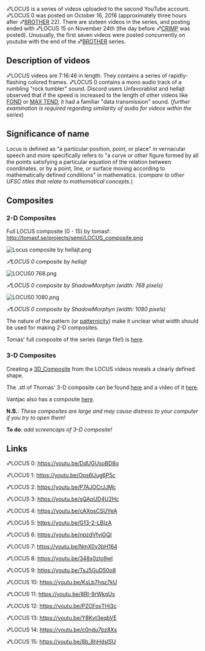 ♐LOCUS is a series of videos uploaded to the second YouTube account.
♐LOCUS 0 was posted on October 16, 2016 (approximately three hours
after ♐[BROTHER](BROTHER "wikilink") 22). There are sixteen videos in
the series, and posting ended with ♐LOCUS 15 on November 24th (the day
before ♐[CRIMP](CRIMP "wikilink") was posted). Unusually, the first
seven videos were posted concurrently on youtube with the end of the
♐[BROTHER](BROTHER "wikilink") series.

## Description of videos

♐LOCUS videos are 7:16:46 in length. They contains a series of
rapidly-flashing colored frames. ♐LOCUS 0 contains a mono audio track of
a rumbling "rock tumbler" sound. Discord users Unfavorablist and hellajt
observed that if the speed is increased to the length of other videos
like [FOND](FOND "wikilink") or [MAX TEND](MAX_TEND "wikilink"), it had
a familiar "data transmission" sound. (*further examination is required
regarding similarity of audio for videos within the series*)

## Significance of name

Locus is defined as "a particular position, point, or place" in
vernacular speech and more specifically refers to "a curve or other
figure formed by all the points satisfying a particular equation of the
relation between coordinates, or by a point, line, or surface moving
according to mathematically defined conditions" in mathematics.
(*compare to other UFSC titles that relate to mathematical concepts*.)

## Composites

### 2-D Composites

Full LOCUS composite (0 - 15) by tomasf:
<http://tomasf.se/projects/semi/LOCUS_composite.png>

![ Locus composite by hellajt.png](_Locus_composite_by_hellajt.png)

*♐LOCUS 0 composite by hellajt*

![ LOCUS0 768.png](_LOCUS0_768.png " LOCUS0 768.png")

*♐LOCUS 0 composite by ShadowMorphyn (width: 768 pixels)*

![ LOCUS0 1080.png](_LOCUS0_1080.png " LOCUS0 1080.png")

*♐LOCUS 0 composite by ShadowMorphyn (width: 1080 pixels)*

The nature of the pattern (or
[patternicity](https://en.wikipedia.org/wiki/Apophenia)) make it unclear
what width should be used for making 2-D composites.

Tomas' full composite of the series (large file\!) is
[here](http://tomasf.se/projects/semi/LOCUS_composite.png).

### 3-D Composites

Creating a [3D\_Composite](3D_Composite "wikilink") from the LOCUS
videos reveals a clearly defined shape.

The .stl of Thomas' 3-D composite can be found
[here](http://tomasf.se/projects/semi/LOCUS_composite3D.stl) and a video
of it
[here](http://tomasf.se/projects/semi/LOCUS_composite3D_recording.mp4).

Vantjac also has a composite
[here](http://vanjac.github.io/sketches/ufsc3d/).

**N.B.**: *These composites are large and may cause distress to your
computer if you try to open them\!*

**To do**: *add screencaps of 3-D composite\!*

## Links

♐LOCUS 0: <https://youtu.be/DdUGUsoBD8o>

♐LOCUS 1: <https://youtu.be/Ops6Uug6P5c>

♐LOCUS 2: <https://youtu.be/P7AJOCrJJMc>

♐LOCUS 3: <https://youtu.be/sQApUD4U2Hc>

♐LOCUS 4: <https://youtu.be/cAXosCSUYeA>

♐LOCUS 5: <https://youtu.be/G13-2-LBIzA>

♐LOCUS 6: <https://youtu.be/npzdVfviGQI>

♐LOCUS 7: <https://youtu.be/NmX0v3bH164>

♐LOCUS 8: <https://youtu.be/348x0zlo9wI>

♐LOCUS 9: <https://youtu.be/TsJ5GuD50o8>

♐LOCUS 10: <https://youtu.be/KsLb7hqz7kU>

♐LOCUS 11: <https://youtu.be/8RI-9rWkqUs>

♐LOCUS 12: <https://youtu.be/PZOFovTHi3c>

♐LOCUS 13: <https://youtu.be/Y8Kvt3eqbVE>

♐LOCUS 14: <https://youtu.be/c0ndu7bz8Xs>

♐LOCUS 15: <https://youtu.be/8b_8hHdsISU>
